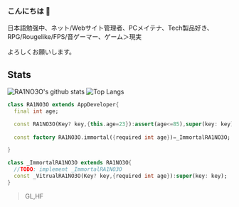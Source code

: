 ### こんにちは 👋

日本語勉强中、ネット/Webサイト管理者、PCメイテナ、Tech製品好き、RPG/Rougelike/FPS/音ゲーマー、ゲーム＞現実

よろしくお願いします。

## Stats
![RA1NO3O's github stats](https://github-readme-stats.vercel.app/api?username=RA1NO3O&show_icons=true)
![Top Langs](https://github-readme-stats.vercel.app/api/top-langs/?username=RA1NO3O&show_icons=true&layout=compact)
```dart
class RA1NO3O extends AppDeveloper{
  final int age;

  const RA1NO3O(Key? key,{this.age=23}):assert(age<=85),super(key: key);
  
  const factory RA1NO3O.immortal({required int age})=_ImmortalRA1NO3O;

}

class _ImmortalRA1NO3O extends RA1NO3O{
  //TODO: implement _ImmortalRA1NO3O
  const _VitrualRA1NO3O(Key? key,{required int age}):super(key: key);
}
```
> GL,HF
<!--
**RA1NO3O/RA1NO3O** is a ✨ _special_ ✨ repository because its `README.md` (this file) appears on your GitHub profile.

Here are some ideas to get you started:

- 🔭 I’m currently working on ...
- 🌱 I’m currently learning ...
- 👯 I’m looking to collaborate on ...
- 🤔 I’m looking for help with ...
- 💬 Ask me about ...
- 📫 How to reach me: ...
- 😄 Pronouns: ...
- ⚡ Fun fact: ...
-->
